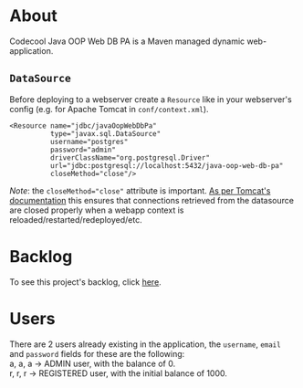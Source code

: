 # About

Codecool Java OOP Web DB PA is a Maven managed dynamic web-application.

## `DataSource`

Before deploying to a webserver create a `Resource` like in your webserver's config (e.g. for Apache Tomcat in `conf/context.xml`).

```
<Resource name="jdbc/javaOopWebDbPa"
          type="javax.sql.DataSource"
          username="postgres"
          password="admin"
          driverClassName="org.postgresql.Driver"
          url="jdbc:postgresql://localhost:5432/java-oop-web-db-pa"
          closeMethod="close"/>
```

*Note*: the `closeMethod="close"` attribute is important. [As per Tomcat's documentation][1] this ensures that connections retrieved from the datasource are closed properly when a webapp context is reloaded/restarted/redeployed/etc.

[1]: https://tomcat.apache.org/tomcat-9.0-doc/config/context.html#Resource_Definitions

# Backlog

To see this project's backlog, click [here][2].

[2]: https://docs.google.com/document/d/1G2wGg5WStVVtnwZdlsz-de7snsj4-_NdPEA2M5mOgoE/edit

# Users

There are 2 users already existing in the application, the `username`, `email` and `password` fields for these are the following: <br>
a, a, a -> ADMIN user, with the balance of 0. <br>
r, r, r -> REGISTERED user, with the initial balance of 1000.

